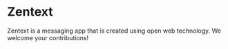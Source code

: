 Zentext
====

Zentext is a messaging app that is created using open web technology.  We welcome your contributions!
